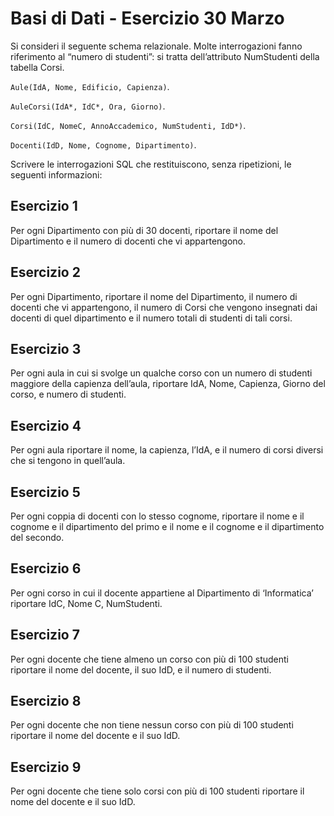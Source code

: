 # Basi di Dati - Esercizio 30 Marzo 

Si consideri il seguente schema relazionale. Molte interrogazioni fanno riferimento al
“numero di studenti”: si tratta dell’attributo NumStudenti della tabella Corsi.

`Aule(IdA, Nome, Edificio, Capienza)`.

`AuleCorsi(IdA*, IdC*, Ora, Giorno)`.

`Corsi(IdC, NomeC, AnnoAccademico, NumStudenti, IdD*)`.

`Docenti(IdD, Nome, Cognome, Dipartimento)`.

Scrivere le interrogazioni SQL che restituiscono, senza ripetizioni, le seguenti informazioni:
## Esercizio 1
Per ogni Dipartimento con più di 30 docenti, riportare il nome del Dipartimento e il numero di
docenti che vi appartengono.
## Esercizio 2
Per ogni Dipartimento, riportare il nome del Dipartimento, il numero di docenti che vi
appartengono, il numero di Corsi che vengono insegnati dai docenti di quel dipartimento e il
numero totali di studenti di tali corsi.
## Esercizio 3
Per ogni aula in cui si svolge un qualche corso con un numero di studenti maggiore della
capienza dell’aula, riportare IdA, Nome, Capienza, Giorno del corso, e numero di studenti.
## Esercizio 4
Per ogni aula riportare il nome, la capienza, l’IdA, e il numero di corsi diversi che si tengono
in quell’aula.
## Esercizio 5
Per ogni coppia di docenti con lo stesso cognome, riportare il nome e il cognome e il
dipartimento del primo e il nome e il cognome e il dipartimento del secondo.
## Esercizio 6
Per ogni corso in cui il docente appartiene al Dipartimento di ‘Informatica’ riportare IdC,
Nome C, NumStudenti.
## Esercizio 7
Per ogni docente che tiene almeno un corso con più di 100 studenti riportare il nome del
docente, il suo IdD, e il numero di studenti.
## Esercizio 8
Per ogni docente che non tiene nessun corso con più di 100 studenti riportare il nome del
docente e il suo IdD.
## Esercizio 9
Per ogni docente che tiene solo corsi con più di 100 studenti riportare il nome del docente e il
suo IdD.
